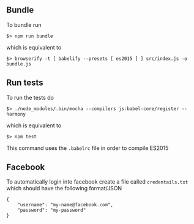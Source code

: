 ## Bundle

To bundle run 

    $> npm run bundle
    
which is equivalent to

    $> browserify -t [ babelify --presets [ es2015 ] ] src/index.js -o bundle.js
    
## Run tests

To run the tests do

    $> ./node_modules/.bin/mocha --compilers js:babel-core/register --harmony
    
which is equivalent to

    $> npm test
    
This command uses the `.babelrc` file in order to compile ES2015

## Facebook

To automatically login into facebook create a file called `credentails.txt` which should have the 
following format/JSON

    {
        "username": "my-name@facebook.com",
        "password": "my-password"
    }